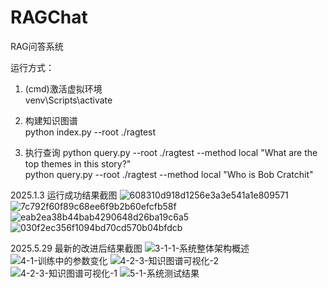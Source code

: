 # RAGChat
RAG问答系统  

运行方式： 
1. (cmd)激活虚拟环境  
venv\Scripts\activate  

2. 构建知识图谱  
python index.py --root ./ragtest

3. 执行查询
python query.py --root ./ragtest --method local "What are the top themes in this story?"  
python query.py --root ./ragtest --method local "Who is Bob Cratchit"  


2025.1.3 运行成功结果截图
![608310d918d1256e3a3e541a1e809571](https://github.com/user-attachments/assets/3dfdc6b9-de57-41b8-92fe-720aca38a747)
![7c792f60f89c68ee6f9b2b60efcfb58f](https://github.com/user-attachments/assets/a8f48f01-456a-40d9-9fb3-1f57cc93121e)
![eab2ea38b44bab4290648d26ba19c6a5](https://github.com/user-attachments/assets/264a8641-7e73-429b-aa0e-d62e5235d839)
![030f2ec356f1094bd70cd570b04bfdcb](https://github.com/user-attachments/assets/a7350083-0ec2-4a4b-aff3-6b8008f494b9)


2025.5.29 最新的改进后结果截图
![3-1-1-系统整体架构概述](https://github.com/user-attachments/assets/79a319c7-c119-413e-b71e-749b5795445f)
![4-1-训练中的参数变化](https://github.com/user-attachments/assets/f8d3d706-a3ba-4e5b-b122-323026389b1d)
![4-2-3-知识图谱可视化-2](https://github.com/user-attachments/assets/0c2cd07c-f44c-4962-8bba-c4f78381330f)
![4-2-3-知识图谱可视化-1](https://github.com/user-attachments/assets/f3b239b4-5606-43e8-8ab9-a02191889be6)
![5-1-系统测试结果](https://github.com/user-attachments/assets/08e5cf84-3254-4163-9126-9c079fc66e2a)




